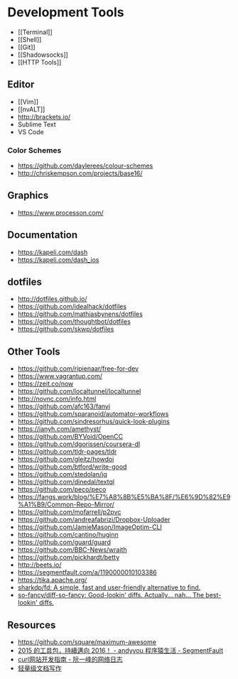 # Development Tools


- [[Terminal]]
- [[Shell]]
- [[Git]]
- [[Shadowsocks]]
- [[HTTP Tools]]


## Editor

- [[Vim]]
- [[nvALT]]
- http://brackets.io/
- Sublime Text
- VS Code

### Color Schemes

- https://github.com/daylerees/colour-schemes
- http://chriskempson.com/projects/base16/


## Graphics

- https://www.processon.com/


## Documentation

- https://kapeli.com/dash
- https://kapeli.com/dash_ios


## dotfiles

- http://dotfiles.github.io/
- https://github.com/idealhack/dotfiles
- https://github.com/mathiasbynens/dotfiles
- https://github.com/thoughtbot/dotfiles
- https://github.com/skwp/dotfiles


## Other Tools

- https://github.com/ripienaar/free-for-dev
- https://www.vagrantup.com/
- https://zeit.co/now
- https://github.com/localtunnel/localtunnel
- http://novnc.com/info.html
- https://github.com/afc163/fanyi
- https://github.com/sparanoid/automator-workflows
- https://github.com/sindresorhus/quick-look-plugins
- https://ianyh.com/amethyst/
- https://github.com/BYVoid/OpenCC
- https://github.com/dgorissen/coursera-dl
- https://github.com/tldr-pages/tldr
- https://github.com/gleitz/howdoi
- https://github.com/btford/write-good
- https://github.com/stedolan/jq
- https://github.com/dinedal/textql
- https://github.com/peco/peco
- https://fangs.work/blog/%E7%A8%8B%E5%BA%8F/%E6%9D%82%E9%A1%B9/Common-Repo-Mirror/
- https://github.com/mofarrell/p2pvc
- https://github.com/andreafabrizi/Dropbox-Uploader
- https://github.com/JamieMason/ImageOptim-CLI
- https://github.com/cantino/huginn
- https://github.com/guard/guard
- https://github.com/BBC-News/wraith
- https://github.com/pickhardt/betty
- http://beets.io/
- https://segmentfault.com/a/1190000010103386
- https://tika.apache.org/
- [sharkdp/fd: A simple, fast and user-friendly alternative to find.](https://github.com/sharkdp/fd)
- [so-fancy/diff-so-fancy: Good-lookin' diffs. Actually… nah… The best-lookin' diffs.](https://github.com/so-fancy/diff-so-fancy)


## Resources

- https://github.com/square/maximum-awesome
- [2015 的工具包，持續邁向 2016！ - andyyou 程序猿生活 - SegmentFault](https://segmentfault.com/a/1190000004567434)
- [curl网站开发指南 - 阮一峰的网络日志](http://www.ruanyifeng.com/blog/2011/09/curl.html)
- [轻量级文档写作](http://stdio.tumblr.com/lightdoc)
